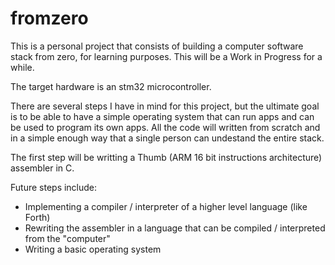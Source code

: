 # fromzero

This is a personal project that consists of building a computer software stack
from zero, for learning purposes.  This will be a Work in Progress for a while.

The target hardware is an stm32 microcontroller.

There are several steps I have in mind for this project, but the ultimate goal
is to be able to have a simple operating system that can run apps and can be
used to program its own apps.  All the code will written from scratch and in a
simple enough way that a single person can undestand the entire stack.

The first step will be writting a Thumb (ARM 16 bit instructions architecture)
assembler in C.

Future steps include:
- Implementing a compiler / interpreter of a higher level language (like Forth)
- Rewriting the assembler in a language that can be compiled / interpreted from the "computer"
- Writing a basic operating system


